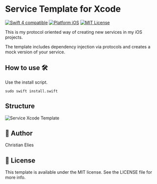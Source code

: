 # Service Template for Xcode

<a href="https://developer.apple.com/swift"><img src="https://img.shields.io/badge/swift4-compatible-orange.svg?longCache=true&style=flat-square" alt="Swift 4 compatible"/></a>
<a href="https://www.apple.com/de/ios/ios-11/"><img src="https://img.shields.io/badge/platform-iOS-lightgray.svg?longCache=true&style=flat-square" alt="Platform iOS"/></a>
<a href="https://en.wikipedia.org/wiki/MIT_License"><img src="https://img.shields.io/badge/license-MIT-lightgray.svg?longCache=true&style=flat-square" alt="MIT License"/></a>

This is my protocol oriented way of creating new services in my iOS projects.

The template includes dependency injection via protocols and creates a mock version of your service.

## How to use 🛠

Use the install script.

```sudo swift install.swift```

## Structure
![Service Xcode Template](https://github.com/crelies/Service-Xcode-Template/blob/fe4b613e96cd954f5c670786587b9b5829282d92/architecture.png?raw=true)

## 🤖 Author

Christian Elies

## 📄 License

This template is available under the MIT license. See the LICENSE file for more info.
